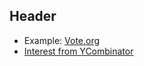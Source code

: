 <!-- TITLE: Civic Access -->
<!-- SUBTITLE: Improving Civic Access and Participation -->

## Header

* Example: [Vote.org](http://www.vote.org)
* [Interest from YCombinator](https://blog.ycombinator.com/rfs-news-jobs-and-democracy/)